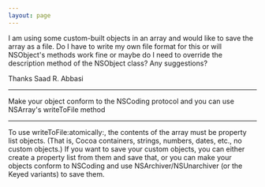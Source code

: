 ```yaml
---
layout: page
---
```


I am using some custom-built objects in an array and would like to save the array as a file. Do I have to write my own file format for this or will NSObject's methods work fine or maybe do I need to override the description method of the NSObject class? Any suggestions?

Thanks
Saad R. Abbasi

----

Make your object conform to the NSCoding protocol and you can use NSArray's     writeToFile method

----

To use     writeToFile:atomically:, the contents of the array must be property list objects. (That is, Cocoa containers, strings, numbers, dates, etc., no custom objects.) If you want to save your custom objects, you can either create a property list from them and save that, or you can make your objects conform to NSCoding and use NSArchiver/NSUnarchiver (or the Keyed variants) to save them.
